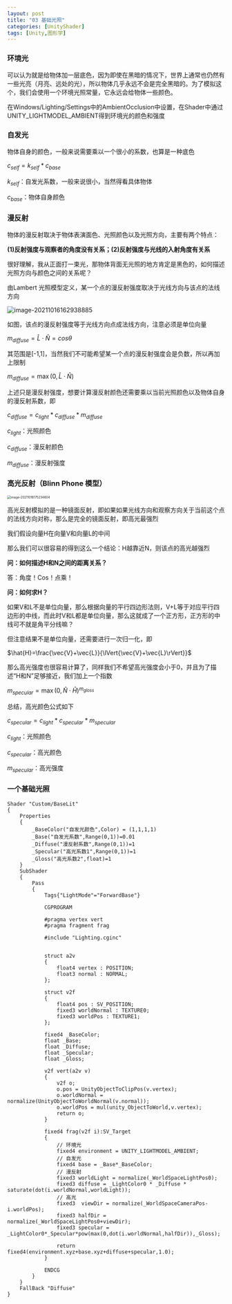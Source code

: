 ```yaml
---
layout: post
title: "03 基础光照"
categories: [UnityShader]
tags: [Unity,图形学]
---
```


### 环境光 

可以认为就是给物体加一层底色，因为即使在黑暗的情况下，世界上通常也仍然有一些光亮（月亮、远处的光），所以物体几乎永远不会是完全黑暗的。为了模拟这个，我们会使用一个环境光照常量，它永远会给物体一些颜色。

在Windows/Lighting/Settings中的AmbientOcclusion中设置，在Shader中通过UNITY_LIGHTMODEL_AMBIENT得到环境光的颜色和强度

### 自发光

物体自身的颜色，一般来说需要乘以一个很小的系数，也算是一种底色

$c_{self}=k_{self} * c_{base}$

$k_{self}$：自发光系数，一般来说很小，当然得看具体物体

$c_{base}$：物体自身颜色

### 漫反射

物体的漫反射取决于物体表演面色、光照颜色以及光照方向，主要有两个特点：

**(1)反射强度与观察者的角度没有关系；(2)反射强度与光线的入射角度有关系**

很好理解，我从正面打一束光，那物体背面无光照的地方肯定是黑色的，如何描述光照方向与颜色之间的关系呢？

由Lambert 光照模型定义，某一个点的漫反射强度取决于光线方向与该点的法线方向	

<img src="https://cdn.jsdelivr.net/gh/Gasskin/CloudImg/img/202110161629928.png" alt="image-20211016162938885"  />

如图，该点的漫反射强度等于光线方向点成法线方向，注意必须是单位向量

$m_{diffuse}=\hat{L}\cdot\hat{N}=cos\theta$

其范围是[-1,1]，当然我们不可能希望某一个点的漫反射强度会是负数，所以再加上限制

$m_{diffuse}=\max(0,\hat{L}\cdot\hat{N})$

上述只是漫反射强度，想要计算漫反射颜色还需要乘以当前光照颜色以及物体自身的漫反射系数，即

$c_{diffuse}=c_{light} * c_{diffuse} * m_{diffuse}$

$c_{light}$：光照颜色

$c_{diffuse}$：漫反射颜色

$m_{diffuse}$：漫反射强度

### 高光反射（Blinn Phone 模型）

<img src="https://cdn.jsdelivr.net/gh/Gasskin/CloudImg/img/202110161752650.png" alt="image-20211016175234604" style="zoom:50%;" />

高光反射模拟的是一种镜面反射，即如果如果光线方向和观察方向关于当前这个点的法线方向对称，那么是完全的镜面反射，即高光最强烈

我们假设向量H在向量V和向量L的中间

那么我们可以很容易的得到这么一个结论：H越靠近N，则该点的高光越强烈

**问：如何描述H和N之间的距离关系？**

答：角度！Cos！点乘！

**问：如何求H？**

如果V和L不是单位向量，那么根据向量的平行四边形法则，V+L等于对应平行四边形的中线，而此时V和L都是单位向量，那么这就成了一个正方形，正方形的中线可不就是角平分线嘛？

但注意结果不是单位向量，还需要进行一次归一化，即

$\hat{H}=\frac{\vec{V}+\vec{L}}{\lVert{\vec{V}+\vec{L}\rVert}}$

那么高光强度也很容易计算了，同样我们不希望高光强度会小于0，并且为了描述“H和N”足够接近，我们加上一个指数

$m_{specular}=\max(0,\hat{N}\cdot\hat{H})^{m_{gloss}}$

总结，高光颜色公式如下

$c_{specular}=c_{light} * c_{specular} * m_{specular}$

$c_{light}$：光照颜色

$c_{specular}$：高光颜色

$m_{specular}$：高光强度

### 一个基础光照

```hlsl
Shader "Custom/BaseLit"
{
    Properties
    {
        _BaseColor("自发光颜色",Color) = (1,1,1,1)
        _Base("自发光系数",Range(0,1))=0.01
        _Diffuse("漫反射系数",Range(0,1))=1
        _Specular("高光系数1",Range(0,1))=1
        _Gloss("高光系数2",float)=1
    }
    SubShader
    {
        Pass
        {
            Tags{"LightMode"="ForwardBase"}
            
            CGPROGRAM

            #pragma vertex vert
            #pragma fragment frag
            
            #include "Lighting.cginc"

            
            struct a2v
            {
                float4 vertex : POSITION;
                float3 normal : NORMAL;
            };

            struct v2f
            {
                float4 pos : SV_POSITION;
                fixed3 worldNormal : TEXTURE0;
                fixed3 worldPos : TEXTURE1;
            };

            fixed4 _BaseColor;
            float _Base;
            float _Diffuse;
            float _Specular;
            float _Gloss;

            v2f vert(a2v v)
            {
                v2f o;
                o.pos = UnityObjectToClipPos(v.vertex);
                o.worldNormal = normalize(UnityObjectToWorldNormal(v.normal));
                o.worldPos = mul(unity_ObjectToWorld,v.vertex);
                return o;
            }

            fixed4 frag(v2f i):SV_Target
            {
                // 环境光
                fixed4 environment = UNITY_LIGHTMODEL_AMBIENT;
                // 自发光
                fixed4 base = _Base*_BaseColor;
                // 漫反射
                fixed3 worldLight = normalize(_WorldSpaceLightPos0);
                fixed3 diffuse = _LightColor0 * _Diffuse * saturate(dot(i.worldNormal,worldLight));
                // 高光
                fixed3  viewDir = normalize(_WorldSpaceCameraPos-i.worldPos);
                fixed3 halfDir = normalize(_WorldSpaceLightPos0+viewDir);
                fixed3 specular = _LightColor0*_Specular*pow(max(0,dot(i.worldNormal,halfDir)),_Gloss);                
                
                return fixed4(environment.xyz+base.xyz+diffuse+specular,1.0);
            }
            
            ENDCG
        }
    }
    FallBack "Diffuse"
}

```

































